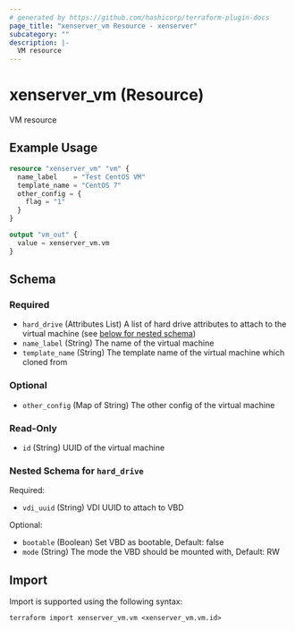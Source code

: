 ```yaml
---
# generated by https://github.com/hashicorp/terraform-plugin-docs
page_title: "xenserver_vm Resource - xenserver"
subcategory: ""
description: |-
  VM resource
---
```


# xenserver_vm (Resource)

VM resource

## Example Usage

```terraform
resource "xenserver_vm" "vm" {
  name_label    = "Test CentOS VM"
  template_name = "CentOS 7"
  other_config = {
    flag = "1"
  }
}

output "vm_out" {
  value = xenserver_vm.vm
}
```

<!-- schema generated by tfplugindocs -->
## Schema

### Required

- `hard_drive` (Attributes List) A list of hard drive attributes to attach to the virtual machine (see [below for nested schema](#nestedatt--hard_drive))
- `name_label` (String) The name of the virtual machine
- `template_name` (String) The template name of the virtual machine which cloned from

### Optional

- `other_config` (Map of String) The other config of the virtual machine

### Read-Only

- `id` (String) UUID of the virtual machine

<a id="nestedatt--hard_drive"></a>
### Nested Schema for `hard_drive`

Required:

- `vdi_uuid` (String) VDI UUID to attach to VBD

Optional:

- `bootable` (Boolean) Set VBD as bootable, Default: false
- `mode` (String) The mode the VBD should be mounted with, Default: RW

## Import

Import is supported using the following syntax:

```shell
terraform import xenserver_vm.vm <xenserver_vm.vm.id>
```
